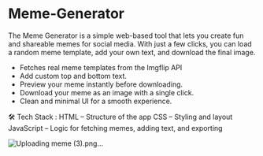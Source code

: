 # Meme-Generator
The Meme Generator is a simple web-based tool that lets you create fun and shareable memes for social media. With just a few clicks, you can load a random meme template, add your own text, and download the final image.

* Fetches real meme templates from the Imgflip API
* Add custom top and bottom text.
* Preview your meme instantly before downloading.
* Download your meme as an image with a single click.
* Clean and minimal UI for a smooth experience.
  
🛠️ Tech Stack :
HTML – Structure of the app
CSS – Styling and layout
JavaScript – Logic for fetching memes, adding text, and exporting

![Uploading meme (3).png…]()
